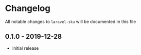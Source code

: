 # Changelog

All notable changes to `laravel-sku` will be documented in this file

## 0.1.0 - 2019-12-28

- Initial release
